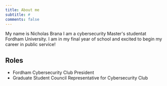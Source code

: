 ```yaml
---
title: About me
subtitle: #
comments: false
---
```


My name is Nicholas Brana I am a cybersecurity Master's studentat Fordham University. I am in my final year of school and excited to begin my career in public service!

## Roles
- Fordham Cybersecurity Club President
- Graduate Student Council Representative for Cybersecurity Club